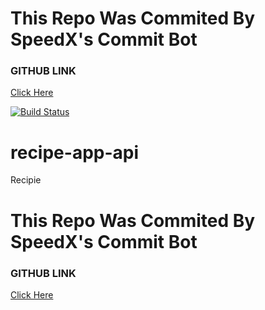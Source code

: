 # This Repo Was Commited By SpeedX's Commit Bot
### GITHUB LINK
<a href='https://github.com/thespeedx/commit-bot'> Click Here </a>

[![Build Status](https://travis-ci.org/dumrich/stock-api.svg?branch=master)](https://travis-ci.org/dumrich/stock-api)
# recipe-app-api
Recipie
# This Repo Was Commited By SpeedX's Commit Bot
### GITHUB LINK
<a href='https://github.com/thespeedx/commit-bot'> Click Here </a>

